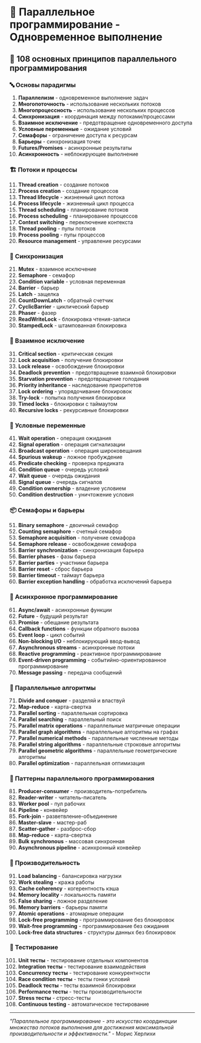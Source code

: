 # 🔄 Параллельное программирование - Одновременное выполнение

## 🌟 108 основных принципов параллельного программирования

### 🔤 Основы парадигмы

1. **Параллелизм** - одновременное выполнение задач
2. **Многопоточность** - использование нескольких потоков
3. **Многопроцессность** - использование нескольких процессов
4. **Синхронизация** - координация между потоками/процессами
5. **Взаимное исключение** - предотвращение одновременного доступа
6. **Условные переменные** - ожидание условий
7. **Семафоры** - ограничение доступа к ресурсам
8. **Барьеры** - синхронизация точек
9. **Futures/Promises** - асинхронные результаты
10. **Асинхронность** - неблокирующее выполнение

### 🏗️ Потоки и процессы

11. **Thread creation** - создание потоков
12. **Process creation** - создание процессов
13. **Thread lifecycle** - жизненный цикл потока
14. **Process lifecycle** - жизненный цикл процесса
15. **Thread scheduling** - планирование потоков
16. **Process scheduling** - планирование процессов
17. **Context switching** - переключение контекста
18. **Thread pooling** - пулы потоков
19. **Process pooling** - пулы процессов
20. **Resource management** - управление ресурсами

### 🔄 Синхронизация

21. **Mutex** - взаимное исключение
22. **Semaphore** - семафор
23. **Condition variable** - условная переменная
24. **Barrier** - барьер
25. **Latch** - защелка
26. **CountDownLatch** - обратный счетчик
27. **CyclicBarrier** - циклический барьер
28. **Phaser** - фазер
29. **ReadWriteLock** - блокировка чтения-записи
30. **StampedLock** - штампованная блокировка

### 🎯 Взаимное исключение

31. **Critical section** - критическая секция
32. **Lock acquisition** - получение блокировки
33. **Lock release** - освобождение блокировки
34. **Deadlock prevention** - предотвращение взаимной блокировки
35. **Starvation prevention** - предотвращение голодания
36. **Priority inheritance** - наследование приоритетов
37. **Lock ordering** - упорядочивание блокировок
38. **Try-lock** - попытка получения блокировки
39. **Timed locks** - блокировки с таймаутом
40. **Recursive locks** - рекурсивные блокировки

### 🧪 Условные переменные

41. **Wait operation** - операция ожидания
42. **Signal operation** - операция сигнализации
43. **Broadcast operation** - операция широковещания
44. **Spurious wakeup** - ложное пробуждение
45. **Predicate checking** - проверка предиката
46. **Condition queue** - очередь условий
47. **Wait queue** - очередь ожидания
48. **Signal queue** - очередь сигналов
49. **Condition ownership** - владение условием
50. **Condition destruction** - уничтожение условия

### 📦 Семафоры и барьеры

51. **Binary semaphore** - двоичный семафор
52. **Counting semaphore** - счетный семафор
53. **Semaphore acquisition** - получение семафора
54. **Semaphore release** - освобождение семафора
55. **Barrier synchronization** - синхронизация барьера
56. **Barrier phases** - фазы барьера
57. **Barrier parties** - участники барьера
58. **Barrier reset** - сброс барьера
59. **Barrier timeout** - таймаут барьера
60. **Barrier exception handling** - обработка исключений барьера

### 🔧 Асинхронное программирование

61. **Async/await** - асинхронные функции
62. **Future** - будущий результат
63. **Promise** - обещание результата
64. **Callback functions** - функции обратного вызова
65. **Event loop** - цикл событий
66. **Non-blocking I/O** - неблокирующий ввод-вывод
67. **Asynchronous streams** - асинхронные потоки
68. **Reactive programming** - реактивное программирование
69. **Event-driven programming** - событийно-ориентированное программирование
70. **Message passing** - передача сообщений

### 🧮 Параллельные алгоритмы

71. **Divide and conquer** - разделяй и властвуй
72. **Map-reduce** - карта-свертка
73. **Parallel sorting** - параллельная сортировка
74. **Parallel searching** - параллельный поиск
75. **Parallel matrix operations** - параллельные матричные операции
76. **Parallel graph algorithms** - параллельные алгоритмы на графах
77. **Parallel numerical methods** - параллельные численные методы
78. **Parallel string algorithms** - параллельные строковые алгоритмы
79. **Parallel geometric algorithms** - параллельные геометрические алгоритмы
80. **Parallel optimization** - параллельная оптимизация

### 🎨 Паттерны параллельного программирования

81. **Producer-consumer** - производитель-потребитель
82. **Reader-writer** - читатель-писатель
83. **Worker pool** - пул рабочих
84. **Pipeline** - конвейер
85. **Fork-join** - разветвление-объединение
86. **Master-slave** - мастер-раб
87. **Scatter-gather** - разброс-сбор
88. **Map-reduce** - карта-свертка
89. **Bulk synchronous** - массовая синхронная
90. **Asynchronous pipeline** - асинхронный конвейер

### 🚀 Производительность

91. **Load balancing** - балансировка нагрузки
92. **Work stealing** - кража работы
93. **Cache coherency** - когерентность кэша
94. **Memory locality** - локальность памяти
95. **False sharing** - ложное разделение
96. **Memory barriers** - барьеры памяти
97. **Atomic operations** - атомарные операции
98. **Lock-free programming** - программирование без блокировок
99. **Wait-free programming** - программирование без ожидания
100. **Lock-free data structures** - структуры данных без блокировок

### 🧪 Тестирование

101. **Unit тесты** - тестирование отдельных компонентов
102. **Integration тесты** - тестирование взаимодействия
103. **Concurrency тесты** - тестирование конкурентности
104. **Race condition тесты** - тесты гонки условий
105. **Deadlock тесты** - тесты взаимной блокировки
106. **Performance тесты** - тесты производительности
107. **Stress тесты** - стресс-тесты
108. **Continuous testing** - автоматическое тестирование

---

*"Параллельное программирование - это искусство координации множества потоков выполнения для достижения максимальной производительности и эффективности."* - Морис Херлихи
